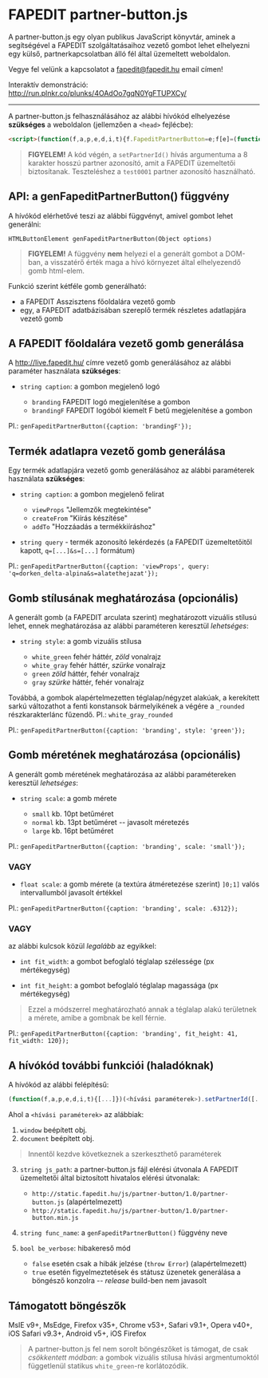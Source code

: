# FAPEDIT partner-button.js
A partner-button.js egy olyan publikus JavaScript könyvtár, aminek a segítségével a FAPEDIT szolgáltatásaihoz vezető gombot lehet elhelyezni egy külső, partnerkapcsolatban álló fél által üzemeltett weboldalon.

Vegye fel velünk a kapcsolatot a fapedit@fapedit.hu email címen!

Interaktív demonstráció: http://run.plnkr.co/plunks/4OAdOo7gqN0YgFTUPXCy/

---

A partner-button.js felhasználásához az alábbi hívókód elhelyezése **szükséges** a weboldalon (jellemzően a `<head>` fejlécbe):
```html
<script>(function(f,a,p,e,d,i,t){f.FapeditPartnerButton=e;f[e]=(function() {t=a.createElement('button');t.style.visibility='hidden';f[e].p.push({a:arguments,e:t});return t;});f[e].p=[];f[e].v=!!d;t=a.createElement('script');t.type='text/javascript';t.async=!0;t.src=p;a.getElementsByTagName('head')[0].appendChild(t);i=new Object();i.setPartnerId=(function(r) {f[e].r=r;return i;});return i;})(window,document,'http://static.fapedit.hu/js/partner-button/1.0/partner-button.js','genFapeditPartnerButton',false).setPartnerId('xxxxxxxx');</script>
```

> **FIGYELEM!**
> A kód végén, a `setPartnerId()` hívás argumentuma a 8 karakter hosszú partner azonosító, amit a FAPEDIT üzemeltetői biztosítanak. Teszteléshez a `test0001` partner azonosító használható.

## API: a genFapeditPartnerButton() függvény
A hívókód elérhetővé teszi az alábbi függvényt, amivel gombot lehet generálni:
```
HTMLButtonElement genFapeditPartnerButton(Object options)
```
> **FIGYELEM!**
> A függvény **nem** helyezi el a generált gombot a DOM-ban, a visszatérő érték maga a hívó környezet által elhelyezendő gomb html-elem.

Funkció szerint kétféle gomb generálható:
* a FAPEDIT Asszisztens főoldalára vezető gomb
* egy, a FAPEDIT adatbázisában szereplő termék részletes adatlapjára vezető gomb

## A FAPEDIT főoldalára vezető gomb generálása
A http://live.fapedit.hu/ címre vezető gomb generálásához az alábbi paraméter használata **szükséges**:

* `string caption`:
a gombon megjelenő logó

  * `branding` FAPEDIT logó megjelenítése a gombon
  * `brandingF` FAPEDIT logóból kiemelt F betű megjelenítése a gombon

Pl.: `genFapeditPartnerButton({caption: 'brandingF'});`

## Termék adatlapra vezető gomb generálása
Egy termék adatlapjára vezető gomb generálásához az alábbi paraméterek használata **szükséges**:

* `string caption`:
a gombon megjelenő felirat

  * `viewProps` "Jellemzők megtekintése"
  * `createFrom` "Kiírás készítése"
  * `addTo` "Hozzáadás a termékkiíráshoz"

* `string query` -
termék azonosító lekérdezés (a FAPEDIT üzemeltetőitől kapott, `q=[...]&s=[...]` formátum)

Pl.: `genFapeditPartnerButton({caption: 'viewProps', query: 'q=dorken_delta-alpina&s=alatethejazat'});`

## Gomb stílusának meghatározása (opcionális)
A generált gomb (a FAPEDIT arculata szerint) meghatározott vizuális stílusú lehet, ennek meghatározása az alábbi paraméteren keresztül *lehetséges*:

* `string style`:
a gomb vizuális stílusa

  * `white_green` fehér háttér, *zöld* vonalrajz
  * `white_gray` fehér háttér, *szürke* vonalrajz
  * `green` *zöld* háttér, fehér vonalrajz
  * `gray` *szürke* háttér, fehér vonalrajz

Továbbá, a gombok alapértelmezetten téglalap/négyzet alakúak, a kerekített sarkú változathot a fenti konstansok bármelyikének a végére a `_rounded` részkarakterlánc fűzendő. Pl.: `white_gray_rounded`

Pl.: `genFapeditPartnerButton({caption: 'branding', style: 'green'});`

## Gomb méretének meghatározása (opcionális)
A generált gomb méretének meghatározása az alábbi paramétereken keresztül *lehetséges*:

* `string scale`:
a gomb mérete

  * `small` kb. 10pt betűméret
  * `normal` kb. 13pt betűméret -- javasolt méretezés
  * `large` kb. 16pt betűméret

Pl.: `genFapeditPartnerButton({caption: 'branding', scale: 'small'});`

### VAGY

* `float scale`:
a gomb mérete (a textúra átméretezése szerint)
`]0;1]` valós intervallumból javasolt értékkel

Pl.: `genFapeditPartnerButton({caption: 'branding', scale: .6312});`

### VAGY
az alábbi kulcsok közül *legalább* az egyikkel:

* `int fit_width`:
a gombot befoglaló téglalap szélessége (px mértékegység)

* `int fit_height`:
a gombot befoglaló téglalap magassága (px mértékegység)

> Ezzel a módszerrel meghatározható annak a téglalap alakú területnek a mérete, amibe a gombnak be kell férnie.

Pl.: `genFapeditPartnerButton({caption: 'branding', fit_height: 41, fit_width: 120});`

## A hívókód további funkciói (haladóknak)
A hívókód az alábbi felépítésű:
```javascript
(function(f,a,p,e,d,i,t){[...]})(<hívási paraméterek>).setPartnerId([...]);
```

Ahol a `<hívási paraméterek>` az alábbiak:

1. `window` beépített obj.
2. `document` beépített obj.

> Innentől kezdve következnek a szerkeszthető paraméterek

3. `string js_path`:
a partner-button.js fájl elérési útvonala
A FAPEDIT üzemeltetői által biztosított hivatalos elérési útvonalak:
    * `http://static.fapedit.hu/js/partner-button/1.0/partner-button.js` (alapértelmezett)
    * `http://static.fapedit.hu/js/partner-button/1.0/partner-button.min.js`

4. `string func_name`:
a `genFapeditPartnerButton()` függvény neve

5. `bool be_verbose`:
hibakereső mód
    * `false` esetén csak a hibák jelzése (`throw Error`) (alapértelmezett)
    * `true` esetén figyelmeztetések és státusz üzenetek generálása a böngésző konzolra -- *release* build-ben nem javasolt

## Támogatott böngészők
MsIE v9+, MsEdge, Firefox v35+, Chrome v53+, Safari v9.1+,
Opera v40+, iOS Safari v9.3+, Android v5+, iOS Firefox

> A partner-button.js fel nem sorolt böngészőket is támogat, de csak *csökkentett módban*: a gombok vizuális stílusa hívási argmentumoktól függetlenül statikus `white_green`-re korlátozódik.